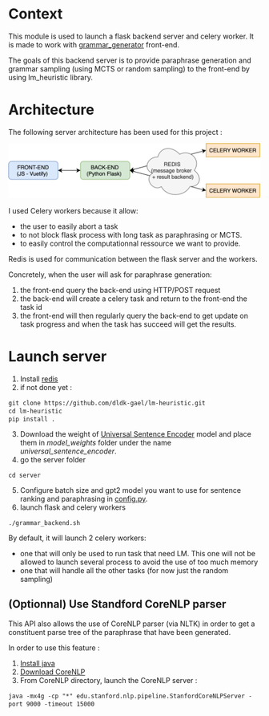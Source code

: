 # Context

This module is used to launch a flask backend server and celery worker. 
It is made to work with [grammar_generator](https://github.com/dldk-gael/grammar_generator) front-end. 

The goals of this backend server is to provide paraphrase generation and grammar sampling (using MCTS or random sampling) to the front-end by using lm_heuristic library. 

# Architecture

The following server architecture has been used for this project : 

![](architecture.png)

I used Celery workers because it allow:
- the user to easily abort a task 
- to not block flask process with long task as paraphrasing or MCTS.
- to easily control the computationnal ressource we want to provide.


Redis is used for communication between the flask server and the workers. 

Concretely, when the user will ask for paraphrase generation:
1. the front-end query the back-end using HTTP/POST request 
2. the back-end will create a celery task and return to the front-end the task id
3. the front-end will then regularly query the back-end to get update on task progress and when the task has succeed will get the results.

# Launch server 

1. Install [redis](https://redis.io/topics/quickstart) 
2. if not done yet : 
```
git clone https://github.com/dldk-gael/lm-heuristic.git
cd lm-heuristic
pip install .
```
3. Download the weight of [Universal Sentence Encoder](https://tfhub.dev/google/universal-sentence-encoder/4) model and place them in *model_weights* folder under the name *universal_sentence_encoder*. 
4. go the server folder 
```
cd server
```
5. Configure batch size and gpt2 model you want to use for sentence ranking and paraphrasing in [config.py](https://github.com/dldk-gael/lm-heuristic/blob/master/server/grammar_backend/config.py). 
6. launch flask and celery workers 
```
./grammar_backend.sh 
```
By default, it will launch 2 celery workers:
- one that will only be used to run task that need LM. This one will not be allowed to launch several process to avoid the use of too much memory 
- one that will handle all the other tasks (for now just the random sampling)

## (Optionnal) Use Standford CoreNLP parser 

This API also allows the use of CoreNLP parser (via NLTK) in order to get a constituent parse tree of the paraphrase that have been generated.

In order to use this feature : 
1. [Install java](https://www.java.com/fr/download/help/download_options.xml)
2. [Download CoreNLP](https://stanfordnlp.github.io/CoreNLP/download.html)
3. From CoreNLP directory, launch the CoreNLP server :
```
java -mx4g -cp "*" edu.stanford.nlp.pipeline.StanfordCoreNLPServer -port 9000 -timeout 15000
```
